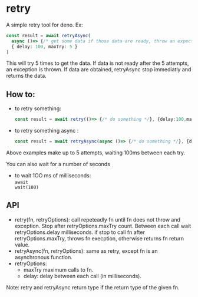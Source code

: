 # retry
A simple retry tool for deno. Ex:
```typescript
const result = await retryAsync(
  async ()=> {/* get some data if those data are ready, throw an expection otherwise */}, 
  { delay: 100, maxTry: 5 }
)
```
This will try 5 times to get the data. If data is not ready after the 5 attempts,
an exception is thrown. If data are obtained, retryAsync stop immediatly and returns
the data. 

## How to:
* to retry something: 
  ```typescript
  const result = await retry(()=> {/* do something */}, {delay:100,maxTry:5})
  ```
* to retry something async : 
  ```typescript
  const result = await retryAsync(async ()=> {/* do something */}, {delay:100,maxTry:5})
  ```
Above examples make up to 5 attempts, waiting 100ms between each try.

You can also wait for a number of seconds
* to wait 1OO ms of milliseconds: <br/><code>await wait(100)</code> 


## API
* retry<T>(fn<T>, retryOptions): call repeteadly fn until fn does not throw and exception. Stop after retryOptions.maxTry count. Between each call wait retryOptions.delay milliseconds.
if stop to call fn after retryOptions.maxTry, throws fn execption, otherwise returns fn return value.
* retryAsync<T>(fn<T>, retryOptions): same as retry, except fn is an asynchronous function.
* retryOptions:
  - maxTry maximum calls to fn.
  - delay: delay between each call (in milliseconds).

Note: retry and retryAsync return type if the return type of the given fn.
